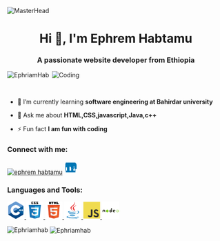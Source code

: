 ![MasterHead](https://1.bp.blogspot.com/-7A4WynwLsMw/XbBpCXG8fHI/AAAAAAAAMt4/uOa1bpLskYgrwGbllhSu2SDj_Mig8SXJQCLcBGAsYHQ/s1600/2000_600px.gif)
<h1 align="center">Hi 👋, I'm Ephrem Habtamu</h1>
<h3 align="center">A passionate website developer from Ethiopia</h3>
<img align="right" alt="Coding" width="400" src="https://cdn.dribbble.com/users/1162077/screenshots/3848914/programmer.gif">
<p align="left"> <img src="https://komarev.com/ghpvc/?username=EphriamHab&label=Profile%20views&color=0e75b6&style=flat" alt="EphriamHab" /> </p>

<p align="left"> <a href="https://twitter.com/" target="blank"><img src="https://img.shields.io/twitter/follow/?logo=twitter&style=for-the-badge" alt="" /></a> </p>

- 🌱 I’m currently learning **software engineering at Bahirdar university**

- 💬 Ask me about **HTML,CSS,javascript,Java,c++**

- ⚡ Fun fact **I am fun with coding**

<h3 align="left">Connect with me:</h3>
<p align="left">
<a href="http://www.linkedin.com/in/ephrem-habtamu-ab853b259" target="blank"><img align="center" src="https://raw.githubusercontent.com/rahuldkjain/github-profile-readme-generator/master/src/images/icons/Social/facebook.svg" alt="ephrem habtamu" height="30" width="40" /></a>
<a href="https://www.linkedin.com/in/ephrem-habtamu-ab853b259/" target="_blank">
  <img src="data:image/svg+xml,%3Csvg xmlns='http://www.w3.org/2000/svg' viewBox='0 0 24 24' fill='%230077B5'%3E%3Cpath d='M21 21H3V3h18v18zM16.5 7.5c-1.35 0-2.25.69-2.61 1.38h-.04V7.5H10v10.5h3v-5.25c0-1.17.9-2.07 2.07-2.07 1.17 0 2.07.9 2.07 2.07v5.25h3V13.88c0-3.15-3.75-2.89-3.75-1.13v2.25h-3v-3.37c0-.59.42-1.1 1.03-1.1.9 0 1.38.6 1.38 1.39v3.08h3V13.5c0-2.04.67-3.5 0-3.5-.67 0-1.19.48-1.39.93-.08.19-.12.45-.12.72v2.35h-3c.04-1.24 0-10.5 0-10.5h3v1.5c.38-.58 1.04-1.38 2.55-1.38 1.86 0 3.25 1.24 3.25 3.88v7.5h-3v-6c0-1.17-.9-2.07-2.07-2.07-.91 0-1.64.72-1.64 1.62v6.45H13.5V9.75c0-.69.56-1.25 1.25-1.25.69 0 1.25.56 1.25 1.25V21h-3v-7.12c0-2.04-.68-3.38-2.01-3.38-1.1 0-1.74.75-2.03 1.47-.11.25-.17.6-.17.95V21H5.25V3h8.25v1.5H6.75v5.25c0 1.17-.9 2.07-2.07 2.07-1.17 0-2.07-.9-2.07-2.07V4.5h-.75v13.5h.75v-1.5c.34.6 1.26 1.5 2.82 1.5 2.22 0 3.18-1.48 3.18-3.56V9h.04c.36-.69 1.26-1.38 2.61-1.38v-.75z'/%3E%3C/svg%3E" alt="LinkedIn" width="30" height="30"/>
</a>




</p>

<h3 align="left">Languages and Tools:</h3>
<p align="left"> <a href="https://www.w3schools.com/cpp/" target="_blank" rel="noreferrer"> <img src="https://raw.githubusercontent.com/devicons/devicon/master/icons/cplusplus/cplusplus-original.svg" alt="cplusplus" width="40" height="40"/> </a> <a href="https://www.w3schools.com/css/" target="_blank" rel="noreferrer"> <img src="https://raw.githubusercontent.com/devicons/devicon/master/icons/css3/css3-original-wordmark.svg" alt="css3" width="40" height="40"/> </a> <a href="https://www.w3.org/html/" target="_blank" rel="noreferrer"> <img src="https://raw.githubusercontent.com/devicons/devicon/master/icons/html5/html5-original-wordmark.svg" alt="html5" width="40" height="40"/> </a> <a href="https://www.java.com" target="_blank" rel="noreferrer"> <img src="https://raw.githubusercontent.com/devicons/devicon/master/icons/java/java-original.svg" alt="java" width="40" height="40"/> </a> <a href="https://developer.mozilla.org/en-US/docs/Web/JavaScript" target="_blank" rel="noreferrer"> <img src="https://raw.githubusercontent.com/devicons/devicon/master/icons/javascript/javascript-original.svg" alt="javascript" width="40" height="40"/> </a> <a href="https://nodejs.org" target="_blank" rel="noreferrer"> <img src="https://raw.githubusercontent.com/devicons/devicon/master/icons/nodejs/nodejs-original-wordmark.svg" alt="nodejs" width="40" height="40"/> </a> </p>

<p><img align="left" src="https://github-readme-stats.vercel.app/api/top-langs?username=EphriamHab&show_icons=true&locale=en&layout=compact" alt="Ephriamhab" /></p>

<p>&nbsp;<img align="center" src="https://github-readme-stats.vercel.app/api?username=EphriamHab&show_icons=true&locale=en" alt="Ephriamhab" /></p>
